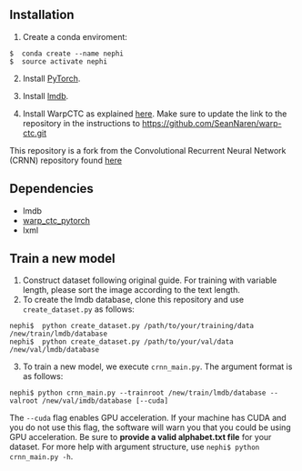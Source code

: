 ## Installation
1. Create a conda enviroment:  
```
$  conda create --name nephi
$  source activate nephi
```

2. Install [PyTorch](http://pytorch.org/).

3. Install [lmdb](https://lmdb.readthedocs.io/en/release/).

4. Install WarpCTC as explained [here](https://github.com/SeanNaren/warp-ctc/tree/pytorch_bindings/pytorch_binding).
Make sure to update the link to the repository in the instructions to https://github.com/SeanNaren/warp-ctc.git 

This repository is a fork from the Convolutional Recurrent Neural Network (CRNN) repository found [here](https://github.com/meijieru/crnn.pytorch)



## Dependencies
* lmdb
* [warp_ctc_pytorch](https://github.com/SeanNaren/warp-ctc/tree/pytorch_bindings/pytorch_binding)
* lxml


## Train a new model
1. Construct dataset following original guide. For training with variable length, please sort the image according to the text length.
2. To create the lmdb database, clone this repository and use ``create_dataset.py`` as follows:  
```
nephi$  python create_dataset.py /path/to/your/training/data /new/train/lmdb/database
nephi$  python create_dataset.py /path/to/your/val/data /new/val/lmdb/database
```
3. To train a new model, we execute `crnn_main.py`. The argument format is as follows:
```
nephi$ python crnn_main.py --trainroot /new/train/lmdb/database --valroot /new/val/imdb/database [--cuda]
```
The `--cuda` flag enables GPU acceleration. If your machine has CUDA and you do not use this flag, the software will warn you that you could be using GPU acceleration. Be sure to **provide a valid alphabet.txt file** for your dataset. For more help with argument structure, use `nephi$ python crnn_main.py -h`.
